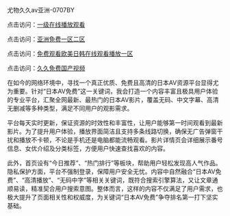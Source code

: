 尤物久久av亚洲-0707BY

点击访问：<a href="https://gda-c7m.pages.dev/">一级在线播放观看</a>

点击访问：<a href="https://tfda.pages.dev/">亚洲免费一区二区</a>

点击访问：<a href="https://bsdf-5f5.pages.dev/">免费观看欧美日韩在线观看播放一区</a>

点击访问：<a href="https://cfad.pages.dev/">久久免费国产视频</a>



在如今的网络环境中，寻找一个真正优质、免费且高清的日本AV资源平台显得尤为重要。针对“日本AV免费”这一关键词，我会打造一个内容丰富且极具用户体验的专业平台，汇聚全网最新、最热门的日本AV影片，覆盖无码、中文字幕、高清无删减等多种类型，满足不同用户的观影需求。

平台每天实时更新，保证资源的时效性和丰富性，让用户能够第一时间观看到最新影片。为了提升用户体验，播放界面简洁且支持多条线路切换，确保无广告弹窗干扰和播放不卡顿，不论是手机还是电脑都能流畅观看。影片详情页会详细展示番号信息、女优介绍及分类标签，方便用户快速查找喜欢的内容。

此外，首页设有“今日推荐”、“热门排行”等板块，帮助用户轻松发现高人气作品。隐私保护方面，平台不强制登录，保障用户安全无忧。内容中自然融合“日本AV免费”、“高清播放”、“无码中字”等相关关键词，既符合搜索引擎算法，又让文章通顺易读，精准契合用户搜索意图。整体而言，这样的内容不仅满足了用户需求，也极大提升了页面相关性和权威度，为关键词“日本AV免费”争夺排名第一打下坚实基础。

<span style="display:none;">[Canonical link]( https://github.com/yup51153234/1515127 ）</span>
